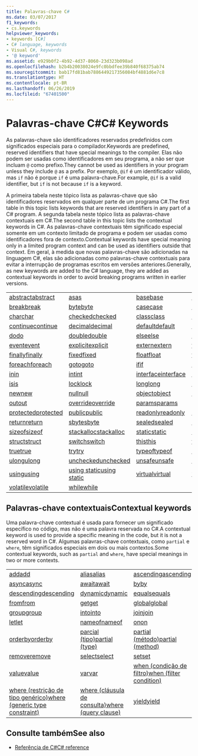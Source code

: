 ```yaml
---
title: Palavras-chave C#
ms.date: 03/07/2017
f1_keywords:
- cs.keywords
helpviewer_keywords:
- keywords [C#]
- C# language, keywords
- Visual C#, keywords
- '@ keyword'
ms.assetid: e929b0f2-4b92-4d37-8060-23d323b098ad
ms.openlocfilehash: b2b4b20038024e9fc0bbdfee39b840f68375ab74
ms.sourcegitcommit: bab17fd81bab7886449217356084bf4881d6e7c8
ms.translationtype: HT
ms.contentlocale: pt-BR
ms.lasthandoff: 06/26/2019
ms.locfileid: "67401500"
---
```

# <a name="c-keywords"></a><span data-ttu-id="50fef-102">Palavras-chave C#</span><span class="sxs-lookup"><span data-stu-id="50fef-102">C# Keywords</span></span>

<span data-ttu-id="50fef-103">As palavras-chave são identificadores reservados predefinidos com significados especiais para o compilador.</span><span class="sxs-lookup"><span data-stu-id="50fef-103">Keywords are predefined, reserved identifiers that have special meanings to the compiler.</span></span> <span data-ttu-id="50fef-104">Elas não podem ser usadas como identificadores em seu programa, a não ser que incluam `@` como prefixo.</span><span class="sxs-lookup"><span data-stu-id="50fef-104">They cannot be used as identifiers in your program unless they include `@` as a prefix.</span></span> <span data-ttu-id="50fef-105">Por exemplo, `@if` é um identificador válido, mas `if` não é porque `if` é uma palavra-chave.</span><span class="sxs-lookup"><span data-stu-id="50fef-105">For example, `@if` is a valid identifier, but `if` is not because `if` is a keyword.</span></span>  
  
 <span data-ttu-id="50fef-106">A primeira tabela neste tópico lista as palavras-chave que são identificadores reservados em qualquer parte de um programa C#.</span><span class="sxs-lookup"><span data-stu-id="50fef-106">The first table in this topic lists keywords that are reserved identifiers in any part of a C# program.</span></span> <span data-ttu-id="50fef-107">A segunda tabela neste tópico lista as palavras-chave contextuais em C#.</span><span class="sxs-lookup"><span data-stu-id="50fef-107">The second table in this topic lists the contextual keywords in C#.</span></span> <span data-ttu-id="50fef-108">As palavras-chave contextuais têm significado especial somente em um contexto limitado de programa e podem ser usadas como identificadores fora de contexto.</span><span class="sxs-lookup"><span data-stu-id="50fef-108">Contextual keywords have special meaning only in a limited program context and can be used as identifiers outside that context.</span></span> <span data-ttu-id="50fef-109">Em geral, à medida que novas palavras-chave são adicionadas na linguagem C#, elas são adicionadas como palavras-chave contextuais para evitar a interrupção de programas escritos em versões anteriores.</span><span class="sxs-lookup"><span data-stu-id="50fef-109">Generally, as new keywords are added to the C# language, they are added as contextual keywords in order to avoid breaking programs written in earlier versions.</span></span>  
  
|||||  
|---|---|---|---|  
|[<span data-ttu-id="50fef-110">abstract</span><span class="sxs-lookup"><span data-stu-id="50fef-110">abstract</span></span>](abstract.md)|[<span data-ttu-id="50fef-111">as</span><span class="sxs-lookup"><span data-stu-id="50fef-111">as</span></span>](../operators/type-testing-and-conversion-operators.md#as-operator)|[<span data-ttu-id="50fef-112">base</span><span class="sxs-lookup"><span data-stu-id="50fef-112">base</span></span>](base.md)|[<span data-ttu-id="50fef-113">bool</span><span class="sxs-lookup"><span data-stu-id="50fef-113">bool</span></span>](bool.md)|  
|[<span data-ttu-id="50fef-114">break</span><span class="sxs-lookup"><span data-stu-id="50fef-114">break</span></span>](break.md)|[<span data-ttu-id="50fef-115">byte</span><span class="sxs-lookup"><span data-stu-id="50fef-115">byte</span></span>](byte.md)|[<span data-ttu-id="50fef-116">case</span><span class="sxs-lookup"><span data-stu-id="50fef-116">case</span></span>](switch.md)|[<span data-ttu-id="50fef-117">catch</span><span class="sxs-lookup"><span data-stu-id="50fef-117">catch</span></span>](try-catch.md)|  
|[<span data-ttu-id="50fef-118">char</span><span class="sxs-lookup"><span data-stu-id="50fef-118">char</span></span>](char.md)|[<span data-ttu-id="50fef-119">checked</span><span class="sxs-lookup"><span data-stu-id="50fef-119">checked</span></span>](checked.md)|[<span data-ttu-id="50fef-120">class</span><span class="sxs-lookup"><span data-stu-id="50fef-120">class</span></span>](class.md)|[<span data-ttu-id="50fef-121">const</span><span class="sxs-lookup"><span data-stu-id="50fef-121">const</span></span>](const.md)|  
|[<span data-ttu-id="50fef-122">continue</span><span class="sxs-lookup"><span data-stu-id="50fef-122">continue</span></span>](continue.md)|[<span data-ttu-id="50fef-123">decimal</span><span class="sxs-lookup"><span data-stu-id="50fef-123">decimal</span></span>](decimal.md)|[<span data-ttu-id="50fef-124">default</span><span class="sxs-lookup"><span data-stu-id="50fef-124">default</span></span>](default.md)|[<span data-ttu-id="50fef-125">delegate</span><span class="sxs-lookup"><span data-stu-id="50fef-125">delegate</span></span>](delegate.md)|  
|[<span data-ttu-id="50fef-126">do</span><span class="sxs-lookup"><span data-stu-id="50fef-126">do</span></span>](do.md)|[<span data-ttu-id="50fef-127">double</span><span class="sxs-lookup"><span data-stu-id="50fef-127">double</span></span>](double.md)|[<span data-ttu-id="50fef-128">else</span><span class="sxs-lookup"><span data-stu-id="50fef-128">else</span></span>](if-else.md)|[<span data-ttu-id="50fef-129">enum</span><span class="sxs-lookup"><span data-stu-id="50fef-129">enum</span></span>](enum.md)|  
|[<span data-ttu-id="50fef-130">event</span><span class="sxs-lookup"><span data-stu-id="50fef-130">event</span></span>](event.md)|[<span data-ttu-id="50fef-131">explicit</span><span class="sxs-lookup"><span data-stu-id="50fef-131">explicit</span></span>](explicit.md)|[<span data-ttu-id="50fef-132">extern</span><span class="sxs-lookup"><span data-stu-id="50fef-132">extern</span></span>](extern.md)|[<span data-ttu-id="50fef-133">false</span><span class="sxs-lookup"><span data-stu-id="50fef-133">false</span></span>](false-literal.md)|  
|[<span data-ttu-id="50fef-134">finally</span><span class="sxs-lookup"><span data-stu-id="50fef-134">finally</span></span>](try-finally.md)|[<span data-ttu-id="50fef-135">fixed</span><span class="sxs-lookup"><span data-stu-id="50fef-135">fixed</span></span>](fixed-statement.md)|[<span data-ttu-id="50fef-136">float</span><span class="sxs-lookup"><span data-stu-id="50fef-136">float</span></span>](float.md)|[<span data-ttu-id="50fef-137">for</span><span class="sxs-lookup"><span data-stu-id="50fef-137">for</span></span>](for.md)|  
|[<span data-ttu-id="50fef-138">foreach</span><span class="sxs-lookup"><span data-stu-id="50fef-138">foreach</span></span>](foreach-in.md)|[<span data-ttu-id="50fef-139">goto</span><span class="sxs-lookup"><span data-stu-id="50fef-139">goto</span></span>](goto.md)|[<span data-ttu-id="50fef-140">if</span><span class="sxs-lookup"><span data-stu-id="50fef-140">if</span></span>](if-else.md)|[<span data-ttu-id="50fef-141">implicit</span><span class="sxs-lookup"><span data-stu-id="50fef-141">implicit</span></span>](implicit.md)|  
|[<span data-ttu-id="50fef-142">in</span><span class="sxs-lookup"><span data-stu-id="50fef-142">in</span></span>](in.md)|[<span data-ttu-id="50fef-143">int</span><span class="sxs-lookup"><span data-stu-id="50fef-143">int</span></span>](int.md)|[<span data-ttu-id="50fef-144">interface</span><span class="sxs-lookup"><span data-stu-id="50fef-144">interface</span></span>](interface.md)|[<span data-ttu-id="50fef-145">internal</span><span class="sxs-lookup"><span data-stu-id="50fef-145">internal</span></span>](internal.md)|
|[<span data-ttu-id="50fef-146">is</span><span class="sxs-lookup"><span data-stu-id="50fef-146">is</span></span>](is.md)|[<span data-ttu-id="50fef-147">lock</span><span class="sxs-lookup"><span data-stu-id="50fef-147">lock</span></span>](lock-statement.md)|[<span data-ttu-id="50fef-148">long</span><span class="sxs-lookup"><span data-stu-id="50fef-148">long</span></span>](long.md)|[<span data-ttu-id="50fef-149">namespace</span><span class="sxs-lookup"><span data-stu-id="50fef-149">namespace</span></span>](namespace.md)|
|[<span data-ttu-id="50fef-150">new</span><span class="sxs-lookup"><span data-stu-id="50fef-150">new</span></span>](../operators/new-operator.md)|[<span data-ttu-id="50fef-151">null</span><span class="sxs-lookup"><span data-stu-id="50fef-151">null</span></span>](null.md)|[<span data-ttu-id="50fef-152">object</span><span class="sxs-lookup"><span data-stu-id="50fef-152">object</span></span>](object.md)|[<span data-ttu-id="50fef-153">operator</span><span class="sxs-lookup"><span data-stu-id="50fef-153">operator</span></span>](operator.md)|
|[<span data-ttu-id="50fef-154">out</span><span class="sxs-lookup"><span data-stu-id="50fef-154">out</span></span>](out.md)|[<span data-ttu-id="50fef-155">override</span><span class="sxs-lookup"><span data-stu-id="50fef-155">override</span></span>](override.md)|[<span data-ttu-id="50fef-156">params</span><span class="sxs-lookup"><span data-stu-id="50fef-156">params</span></span>](params.md)|[<span data-ttu-id="50fef-157">private</span><span class="sxs-lookup"><span data-stu-id="50fef-157">private</span></span>](private.md)|
|[<span data-ttu-id="50fef-158">protected</span><span class="sxs-lookup"><span data-stu-id="50fef-158">protected</span></span>](protected.md)|[<span data-ttu-id="50fef-159">public</span><span class="sxs-lookup"><span data-stu-id="50fef-159">public</span></span>](public.md)|[<span data-ttu-id="50fef-160">readonly</span><span class="sxs-lookup"><span data-stu-id="50fef-160">readonly</span></span>](readonly.md)|[<span data-ttu-id="50fef-161">ref</span><span class="sxs-lookup"><span data-stu-id="50fef-161">ref</span></span>](ref.md)|
|[<span data-ttu-id="50fef-162">return</span><span class="sxs-lookup"><span data-stu-id="50fef-162">return</span></span>](return.md)|[<span data-ttu-id="50fef-163">sbyte</span><span class="sxs-lookup"><span data-stu-id="50fef-163">sbyte</span></span>](sbyte.md)|[<span data-ttu-id="50fef-164">sealed</span><span class="sxs-lookup"><span data-stu-id="50fef-164">sealed</span></span>](sealed.md)|[<span data-ttu-id="50fef-165">short</span><span class="sxs-lookup"><span data-stu-id="50fef-165">short</span></span>](short.md)||
[<span data-ttu-id="50fef-166">sizeof</span><span class="sxs-lookup"><span data-stu-id="50fef-166">sizeof</span></span>](sizeof.md)|[<span data-ttu-id="50fef-167">stackalloc</span><span class="sxs-lookup"><span data-stu-id="50fef-167">stackalloc</span></span>](../operators/stackalloc.md)|[<span data-ttu-id="50fef-168">static</span><span class="sxs-lookup"><span data-stu-id="50fef-168">static</span></span>](static.md)|[<span data-ttu-id="50fef-169">string</span><span class="sxs-lookup"><span data-stu-id="50fef-169">string</span></span>](string.md)|
|[<span data-ttu-id="50fef-170">struct</span><span class="sxs-lookup"><span data-stu-id="50fef-170">struct</span></span>](struct.md)|[<span data-ttu-id="50fef-171">switch</span><span class="sxs-lookup"><span data-stu-id="50fef-171">switch</span></span>](switch.md)|[<span data-ttu-id="50fef-172">this</span><span class="sxs-lookup"><span data-stu-id="50fef-172">this</span></span>](this.md)|[<span data-ttu-id="50fef-173">throw</span><span class="sxs-lookup"><span data-stu-id="50fef-173">throw</span></span>](throw.md)|
|[<span data-ttu-id="50fef-174">true</span><span class="sxs-lookup"><span data-stu-id="50fef-174">true</span></span>](true-literal.md)|[<span data-ttu-id="50fef-175">try</span><span class="sxs-lookup"><span data-stu-id="50fef-175">try</span></span>](try-catch.md)|[<span data-ttu-id="50fef-176">typeof</span><span class="sxs-lookup"><span data-stu-id="50fef-176">typeof</span></span>](../operators/type-testing-and-conversion-operators.md#typeof-operator)|[<span data-ttu-id="50fef-177">uint</span><span class="sxs-lookup"><span data-stu-id="50fef-177">uint</span></span>](uint.md)|
|[<span data-ttu-id="50fef-178">ulong</span><span class="sxs-lookup"><span data-stu-id="50fef-178">ulong</span></span>](ulong.md)|[<span data-ttu-id="50fef-179">unchecked</span><span class="sxs-lookup"><span data-stu-id="50fef-179">unchecked</span></span>](unchecked.md)|[<span data-ttu-id="50fef-180">unsafe</span><span class="sxs-lookup"><span data-stu-id="50fef-180">unsafe</span></span>](unsafe.md)|[<span data-ttu-id="50fef-181">ushort</span><span class="sxs-lookup"><span data-stu-id="50fef-181">ushort</span></span>](ushort.md)|
|[<span data-ttu-id="50fef-182">using</span><span class="sxs-lookup"><span data-stu-id="50fef-182">using</span></span>](using.md)|[<span data-ttu-id="50fef-183">using static</span><span class="sxs-lookup"><span data-stu-id="50fef-183">using static</span></span>](using-static.md)|[<span data-ttu-id="50fef-184">virtual</span><span class="sxs-lookup"><span data-stu-id="50fef-184">virtual</span></span>](virtual.md)|[<span data-ttu-id="50fef-185">void</span><span class="sxs-lookup"><span data-stu-id="50fef-185">void</span></span>](void.md)|
|[<span data-ttu-id="50fef-186">volatile</span><span class="sxs-lookup"><span data-stu-id="50fef-186">volatile</span></span>](volatile.md)|[<span data-ttu-id="50fef-187">while</span><span class="sxs-lookup"><span data-stu-id="50fef-187">while</span></span>](while.md)|

## <a name="contextual-keywords"></a><span data-ttu-id="50fef-188">Palavras-chave contextuais</span><span class="sxs-lookup"><span data-stu-id="50fef-188">Contextual keywords</span></span>

 <span data-ttu-id="50fef-189">Uma palavra-chave contextual é usada para fornecer um significado específico no código, mas não é uma palavra reservada no C#.</span><span class="sxs-lookup"><span data-stu-id="50fef-189">A contextual keyword is used to provide a specific meaning in the code, but it is not a reserved word in C#.</span></span> <span data-ttu-id="50fef-190">Algumas palavras-chave contextuais, como `partial` e `where`, têm significados especiais em dois ou mais contextos.</span><span class="sxs-lookup"><span data-stu-id="50fef-190">Some contextual keywords, such as `partial` and `where`, have special meanings in two or more contexts.</span></span>  
  
||||  
|---|---|---|  
|[<span data-ttu-id="50fef-191">add</span><span class="sxs-lookup"><span data-stu-id="50fef-191">add</span></span>](add.md)|[<span data-ttu-id="50fef-192">alias</span><span class="sxs-lookup"><span data-stu-id="50fef-192">alias</span></span>](extern-alias.md)|[<span data-ttu-id="50fef-193">ascending</span><span class="sxs-lookup"><span data-stu-id="50fef-193">ascending</span></span>](ascending.md)|
|[<span data-ttu-id="50fef-194">async</span><span class="sxs-lookup"><span data-stu-id="50fef-194">async</span></span>](async.md)|[<span data-ttu-id="50fef-195">await</span><span class="sxs-lookup"><span data-stu-id="50fef-195">await</span></span>](await.md)|[<span data-ttu-id="50fef-196">by</span><span class="sxs-lookup"><span data-stu-id="50fef-196">by</span></span>](by.md)|
|[<span data-ttu-id="50fef-197">descending</span><span class="sxs-lookup"><span data-stu-id="50fef-197">descending</span></span>](descending.md)|[<span data-ttu-id="50fef-198">dynamic</span><span class="sxs-lookup"><span data-stu-id="50fef-198">dynamic</span></span>](dynamic.md)|[<span data-ttu-id="50fef-199">equals</span><span class="sxs-lookup"><span data-stu-id="50fef-199">equals</span></span>](equals.md)|
|[<span data-ttu-id="50fef-200">from</span><span class="sxs-lookup"><span data-stu-id="50fef-200">from</span></span>](from-clause.md)|[<span data-ttu-id="50fef-201">get</span><span class="sxs-lookup"><span data-stu-id="50fef-201">get</span></span>](get.md)|[<span data-ttu-id="50fef-202">global</span><span class="sxs-lookup"><span data-stu-id="50fef-202">global</span></span>](global.md)|
|[<span data-ttu-id="50fef-203">group</span><span class="sxs-lookup"><span data-stu-id="50fef-203">group</span></span>](group-clause.md)|[<span data-ttu-id="50fef-204">into</span><span class="sxs-lookup"><span data-stu-id="50fef-204">into</span></span>](into.md)|[<span data-ttu-id="50fef-205">join</span><span class="sxs-lookup"><span data-stu-id="50fef-205">join</span></span>](join-clause.md)|
|[<span data-ttu-id="50fef-206">let</span><span class="sxs-lookup"><span data-stu-id="50fef-206">let</span></span>](let-clause.md)|[<span data-ttu-id="50fef-207">nameof</span><span class="sxs-lookup"><span data-stu-id="50fef-207">nameof</span></span>](nameof.md)|[<span data-ttu-id="50fef-208">on</span><span class="sxs-lookup"><span data-stu-id="50fef-208">on</span></span>](on.md)|
|[<span data-ttu-id="50fef-209">orderby</span><span class="sxs-lookup"><span data-stu-id="50fef-209">orderby</span></span>](orderby-clause.md)|[<span data-ttu-id="50fef-210">parcial (tipo)</span><span class="sxs-lookup"><span data-stu-id="50fef-210">partial (type)</span></span>](partial-type.md)|[<span data-ttu-id="50fef-211">partial (método)</span><span class="sxs-lookup"><span data-stu-id="50fef-211">partial (method)</span></span>](partial-method.md)|
|[<span data-ttu-id="50fef-212">remove</span><span class="sxs-lookup"><span data-stu-id="50fef-212">remove</span></span>](remove.md)|[<span data-ttu-id="50fef-213">select</span><span class="sxs-lookup"><span data-stu-id="50fef-213">select</span></span>](select-clause.md)|[<span data-ttu-id="50fef-214">set</span><span class="sxs-lookup"><span data-stu-id="50fef-214">set</span></span>](set.md)|
|[<span data-ttu-id="50fef-215">value</span><span class="sxs-lookup"><span data-stu-id="50fef-215">value</span></span>](value.md)|[<span data-ttu-id="50fef-216">var</span><span class="sxs-lookup"><span data-stu-id="50fef-216">var</span></span>](var.md)|[<span data-ttu-id="50fef-217">when (condição de filtro)</span><span class="sxs-lookup"><span data-stu-id="50fef-217">when (filter condition)</span></span>](when.md)|
|[<span data-ttu-id="50fef-218">where (restrição de tipo genérico)</span><span class="sxs-lookup"><span data-stu-id="50fef-218">where (generic type constraint)</span></span>](where-generic-type-constraint.md)|[<span data-ttu-id="50fef-219">where (cláusula de consulta)</span><span class="sxs-lookup"><span data-stu-id="50fef-219">where (query clause)</span></span>](where-clause.md)|[<span data-ttu-id="50fef-220">yield</span><span class="sxs-lookup"><span data-stu-id="50fef-220">yield</span></span>](yield.md)|
  
## <a name="see-also"></a><span data-ttu-id="50fef-221">Consulte também</span><span class="sxs-lookup"><span data-stu-id="50fef-221">See also</span></span>

- [<span data-ttu-id="50fef-222">Referência de C#</span><span class="sxs-lookup"><span data-stu-id="50fef-222">C# reference</span></span>](../index.md)
